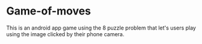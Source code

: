 # Game-of-moves
This is an android app game using the 8 puzzle problem that let's users play using the image clicked by their phone camera.
